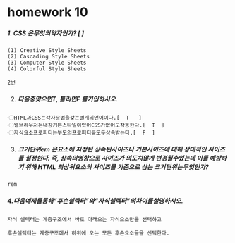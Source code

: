 # homework 10

##### 1. CSS 은무엇의약자인가? [    ] 

```
(1) Creative Style Sheets
(2) Cascading Style Sheets
(3) Computer Style Sheets
(4) Colorful Style Sheets

```

```
2번
```



2. ##### 다음중맞으면T, 틀리면F 를기입하시오. 

```
〮HTML과CSS는각자문법을갖는별개의언어이다.[  T   ]
〮웹브라우저는내장기본스타일이있어CSS가없어도작동한다.[  T  ]
〮자식요소프로퍼티는부모의프로퍼티를모두상속받는다.[  F  ]

```



3. ##### 크기단위em 은요소에 지정된 상속된사이즈나 기본사이즈에 대해 상대적인 사이즈 를 설정한다. 즉, 상속의영향으로 사이즈가 의도치않게 변경될수있는데 이를 예방하기 위해 HTML 최상위요소의 사이즈를 기준으로 삼는 크기단위는무엇인가?

```
rem
```



##### 4.다음예제를통해“후손셀렉터”와“자식셀렉터”의차이를설명하시오.

```
자식 셀렉터는 계층구조에서 바로 아래오는 자식요소만을 선택하고

후손셀렉터는 계층구조에서 하위에 오는 모든 후손요소들을 선택한다.
```

